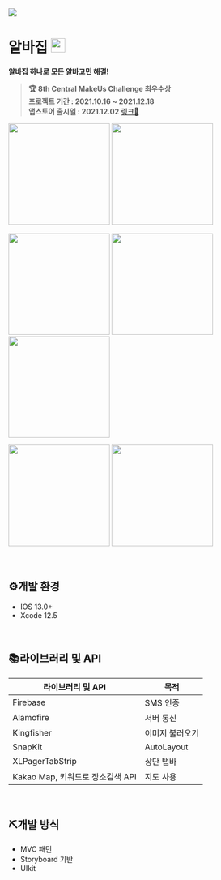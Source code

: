 <img src="https://user-images.githubusercontent.com/77331348/147330664-dd72fe57-5495-405b-a366-915275a2f197.png">

<br>

# 알바집 <img width=28px src=https://user-images.githubusercontent.com/77331348/147331005-2307bf7d-4c5e-4d69-8464-6977effa384c.png>

**알바집 하나로 모든 알바고민 해결!**

> **🏆 8th Central MakeUs Challenge 최우수상**  
> **프로젝트 기간 : 2021.10.16 ~ 2021.12.18**  
> **앱스토어 출시일 : 2021.12.02** [링크🍎](https://apps.apple.com/kr/app/%EC%95%8C%EB%B0%94%EC%A7%91/id1590732315)


<img src="https://user-images.githubusercontent.com/77331348/147329232-31535d65-a638-4fff-9910-24632db8eebb.png" width="200"> <img src="https://user-images.githubusercontent.com/77331348/147329240-e798eb08-d9d1-44da-8b81-39352b3c389e.png" width="200">

<img src="https://user-images.githubusercontent.com/77331348/147329242-ecde97d8-fb0a-4415-a1b2-247a5469a1ab.png" width="200"> <img src="https://user-images.githubusercontent.com/77331348/147329246-dbcb27a2-cb36-444f-a0cc-7d2176e5f1e5.png" width="200"><img src="https://user-images.githubusercontent.com/77331348/147329250-312b7641-97fc-4438-816f-c53ced50e383.png" width="200">

<img src="https://user-images.githubusercontent.com/77331348/147329252-40afe62e-bab8-4ea9-98c0-58bda1f58d52.png" width="200"> <img src="https://user-images.githubusercontent.com/77331348/147329252-40afe62e-bab8-4ea9-98c0-58bda1f58d52.png" width="200">

<br>


## ⚙개발 환경

- IOS 13.0+
- Xcode 12.5

<br>

## 📚라이브러리 및 API

| 라이브러리 및 API | 목적 |
| --- | --- |
| Firebase | SMS 인증 |
| Alamofire | 서버 통신 |
| Kingfisher | 이미지 불러오기 |
| SnapKit | AutoLayout |
| XLPagerTabStrip | 상단 탭바 |
| Kakao Map, 키워드로 장소검색 API | 지도 사용 |

<br>

## ⛏개발 방식

- MVC 패턴
- Storyboard 기반
- UIkit
